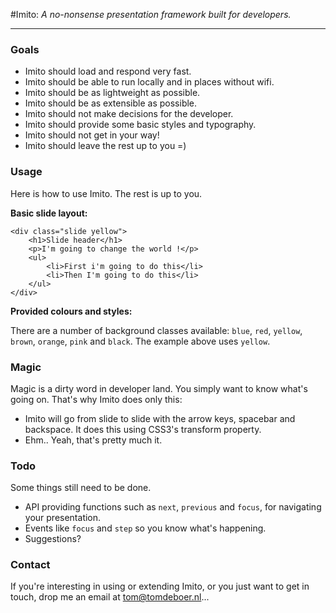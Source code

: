 #Imito: *A no-nonsense presentation framework built for developers.*
 
---

### Goals
- Imito should load and respond very fast.
- Imito should be able to run locally and in places without wifi.
- Imito should be as lightweight as possible.
- Imito should be as extensible as possible.
- Imito should not make decisions for the developer.
- Imito should provide some basic styles and typography.
- Imito should not get in your way!
- Imito should leave the rest up to you =)

### Usage
Here is how to use Imito. The rest is up to you.

**Basic slide layout:**

    <div class="slide yellow">
    	<h1>Slide header</h1>
    	<p>I'm going to change the world !</p>
    	<ul>
    		<li>First i'm going to do this</li>
    		<li>Then I'm going to do this</li>
		</ul>
	</div>


**Provided colours and styles:**

There are a number of background classes available: `blue`, `red`, `yellow`, `brown`, `orange`, `pink` and `black`. The example above uses `yellow`.

### Magic
Magic is a dirty word in developer land. You simply want to know what's going on. That's why Imito does only this:

- Imito will go from slide to slide with the arrow keys, spacebar and backspace. It does this using CSS3's transform property.
- Ehm.. Yeah, that's pretty much it.

### Todo

Some things still need to be done.

- API providing functions such as `next`, `previous` and `focus`, for navigating your presentation.
- Events like `focus` and `step` so you know what's happening.
- Suggestions?

### Contact
If you're interesting in using or extending Imito, or you just want to get in touch, drop me an email at <tom@tomdeboer.nl>...

